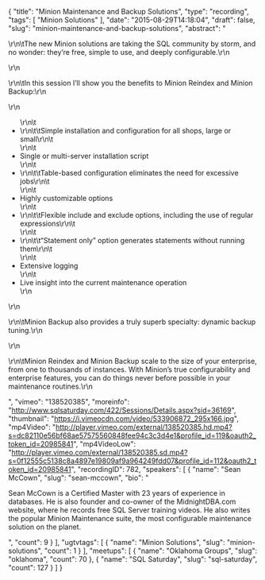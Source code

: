 {
  "title": "Minion Maintenance and Backup Solutions",
  "type": "recording",
  "tags": [
    "Minion Solutions"
  ],
  "date": "2015-08-29T14:18:04",
  "draft": false,
  "slug": "minion-maintenance-and-backup-solutions",
  "abstract": "<p>\r\n\tThe new Minion solutions are taking the SQL community by storm, and no wonder: they’re free, simple to use, and deeply configurable.\r\n</p>\r\n<p>\r\n\tIn this session I’ll show you the benefits to Minion Reindex and Minion Backup:\r\n</p>\r\n<ul>\r\n\t<li>\r\n\t\tSimple installation and configuration for all shops, large or small\r\n\t</li>\r\n\t<li>Single or multi-server installation script</li>\r\n\t<li>\r\n\t\tTable-based configuration eliminates the need for excessive jobs\r\n\t</li>\r\n\t<li>Highly customizable options</li>\r\n\t<li>\r\n\t\tFlexible include and exclude options, including the use of regular expressions\r\n\t</li>\r\n\t<li>\r\n\t\t“Statement only” option generates statements without running them\r\n\t</li>\r\n\t<li>Extensive logging</li>\r\n\t<li>Live insight into the current maintenance operation</li>\r\n</ul>\r\n<p>\r\n\tMinion Backup also provides a truly superb specialty: dynamic backup tuning.\r\n</p>\r\n<p>\r\n\tMinion Reindex and Minion Backup scale to the size of your enterprise, from one to thousands of instances.  With Minion’s true configurability and enterprise features, you can do things never before possible in your maintenance routines.\r\n</p>",
  "vimeo": "138520385",
  "moreinfo": "http://www.sqlsaturday.com/422/Sessions/Details.aspx?sid=36169",
  "thumbnail": "https://i.vimeocdn.com/video/533906872_295x166.jpg",
  "mp4Video": "http://player.vimeo.com/external/138520385.hd.mp4?s=dc82110e56bf68ae57575560848fee94c3c3d4e1&profile_id=119&oauth2_token_id=20985841",
  "mp4VideoLow": "http://player.vimeo.com/external/138520385.sd.mp4?s=0f12555c5138c8a4897e19809af9a964249fdd07&profile_id=112&oauth2_token_id=20985841",
  "recordingID": 782,
  "speakers": [
    {
      "name": "Sean McCown",
      "slug": "sean-mccown",
      "bio": "<p>Sean McCown is a Certified Master with 23 years of experience in databases. He is also founder and co-owner of the MidnightDBA.com website, where he records free SQL Server training videos. He also writes the popular Minion Maintenance suite, the most configurable maintenance solution on the planet.</p>",
      "count": 9
    }
  ],
  "ugtvtags": [
    {
      "name": "Minion Solutions",
      "slug": "minion-solutions",
      "count": 1
    }
  ],
  "meetups": [
    {
      "name": "Oklahoma Groups",
      "slug": "oklahoma",
      "count": 70
    },
    {
      "name": "SQL Saturday",
      "slug": "sql-saturday",
      "count": 127
    }
  ]
}